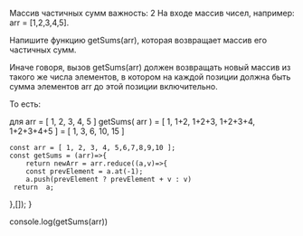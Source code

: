Массив частичных сумм
важность: 2
На входе массив чисел, например: arr = [1,2,3,4,5].

Напишите функцию getSums(arr), которая возвращает массив его частичных сумм.

Иначе говоря, вызов getSums(arr) должен возвращать новый массив из такого же числа элементов, в котором на каждой позиции должна быть сумма элементов arr до этой позиции включительно.

То есть:

для arr = [ 1, 2, 3, 4, 5 ]
getSums( arr ) = [ 1, 1+2, 1+2+3, 1+2+3+4, 1+2+3+4+5 ] = [ 1, 3, 6, 10, 15 ]
  
    const arr = [ 1, 2, 3, 4, 5,6,7,8,9,10 ];
    const getSums = (arr)=>{
        return newArr = arr.reduce((a,v)=>{
        const prevElement = a.at(-1);
        a.push(prevElement ? prevElement + v : v)
     return  a;
   },[]);
    }
  
  console.log(getSums(arr))
